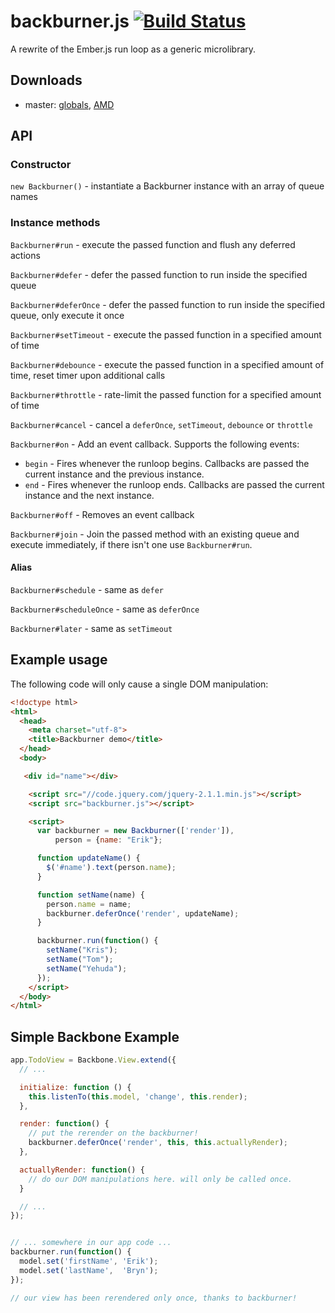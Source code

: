# backburner.js [![Build Status](https://travis-ci.org/BackburnerJS/backburner.js.svg?branch=master)](https://travis-ci.org/BackburnerJS/backburner.js)
A rewrite of the Ember.js run loop as a generic microlibrary.

## Downloads

* master: [globals](http://builds.emberjs.com.s3.amazonaws.com/backburner.js/lastest/backburner.js), [AMD](http://builds.emberjs.com.s3.amazonaws.com/backburner.js/lastest/backburner.amd.js)

## API

### Constructor

`new Backburner()` - instantiate a Backburner instance with an array of queue names

### Instance methods

`Backburner#run` - execute the passed function and flush any deferred actions

`Backburner#defer` - defer the passed function to run inside the specified queue

`Backburner#deferOnce` - defer the passed function to run inside the specified queue, only execute it once

`Backburner#setTimeout` - execute the passed function in a specified amount of time

`Backburner#debounce` - execute the passed function in a specified amount of time, reset timer upon additional calls

`Backburner#throttle` - rate-limit the passed function for a specified amount of time

`Backburner#cancel` - cancel a `deferOnce`, `setTimeout`, `debounce` or `throttle`

`Backburner#on` - Add an event callback. Supports the following events:

* `begin` - Fires whenever the runloop begins. Callbacks are passed the current instance and the previous instance.
* `end` - Fires whenever the runloop ends. Callbacks are passed the current instance and the next instance.

`Backburner#off` - Removes an event callback

`Backburner#join` - Join the passed method with an existing queue and execute immediately, if there isn't one use `Backburner#run`.

#### Alias

`Backburner#schedule` - same as `defer`

`Backburner#scheduleOnce` - same as `deferOnce`

`Backburner#later` - same as `setTimeout`

## Example usage

The following code will only cause a single DOM manipulation:

```html
<!doctype html>
<html>
  <head>
    <meta charset="utf-8">
    <title>Backburner demo</title>
  </head>
  <body>

   <div id="name"></div>

    <script src="//code.jquery.com/jquery-2.1.1.min.js"></script>
    <script src="backburner.js"></script>

    <script>
      var backburner = new Backburner(['render']),
          person = {name: "Erik"};

      function updateName() {
        $('#name').text(person.name);
      }

      function setName(name) {
        person.name = name;
        backburner.deferOnce('render', updateName);
      }

      backburner.run(function() {
        setName("Kris");
        setName("Tom");
        setName("Yehuda");
      });
    </script>
  </body>
</html>
```

## Simple Backbone Example

```javascript
app.TodoView = Backbone.View.extend({
  // ...

  initialize: function () {
    this.listenTo(this.model, 'change', this.render);
  },

  render: function() {
    // put the rerender on the backburner!
    backburner.deferOnce('render', this, this.actuallyRender);
  },

  actuallyRender: function() {
    // do our DOM manipulations here. will only be called once.
  }

  // ...
});


// ... somewhere in our app code ...
backburner.run(function() {
  model.set('firstName', 'Erik');
  model.set('lastName',  'Bryn');
});

// our view has been rerendered only once, thanks to backburner!

```
